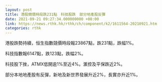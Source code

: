 ```yaml
---
layout: post
title: 港股競價時段跌231點　科技股跌　部分地產股反彈
date: 2021-09-21 09:27:34.000000000 +08:00
link: https://news.rthk.hk/rthk/ch/component/k2/1611564-20210921.htm
categories: rthk
---
```


港股跌勢持續，恒生指數競價時段報23867點，跌231點，跌幅1%。

科技指數報6147點，跌123點，跌幅2%。

科技股下挫，ATMX低開逾1%至近4%。滙控及平保跌近2%。

部分本地地產股有反彈，新地及新世界發展升近2%，長實亦升近1%。
